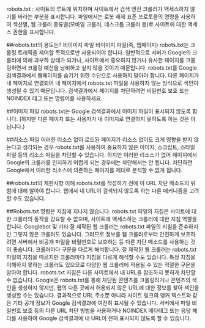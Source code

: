 robots.txt 
:	사이트의 루트에 위치하며 사이트에서 검색 엔진 크롤러가 액세스하지 않기를 바라는 부분을 표시합니다. 파일에서는 로봇 배제 표준 프로토콜의 명령을 사용하여 섹션별, 웹 크롤러 종류별(모바일 크롤러, 데스크톱 크롤러 등)로 사이트에 대한 액세스 권한을 표시합니다.


##robots.txt의 용도는?
비이미지 파일
비이미지 파일(즉, 웹페이지) robots.txt는 크롤링 트래픽을 제어할 목적으로만 사용되어야 합니다. 일반적으로 서버가 Google의 크롤러에 의해 과부하 상태가 되거나, 사이트에서 중요하지 않거나 유사한 페이지를 크롤링하면서 크롤링 예산을 낭비하고 싶지 않을 것이기 때문입니다. robots.txt를 Google 검색결과에서 웹페이지를 숨기기 위한 수단으로 사용하지 말아야 합니다. 다른 페이지가 내 페이지로 연결되어 내 페이지에서 robots.txt 파일을 사용하지 않는 방식으로 색인이 생성될 수 있기 때문입니다. 검색결과에서 페이지를 차단하려면 비밀번호 보호 또는 NOINDEX 태그 또는 명령어를 사용하세요.

##이미지 파일
robots.txt는 Google 검색결과에서 이미지 파일이 표시되지 않도록 합니다. (하지만 다른 페이지 또는 사용자가 내 이미지로 연결하지 못하도록 하는 것은 아닙니다.)

##리소스 파일
이러한 리소스 없이 로드된 페이지가 리소스 없이도 크게 영향을 받지 않는다고 생각되는 경우 robots.txt를 사용하여 중요하지 않은 이미지, 스크립트, 스타일 파일 등의 리소스 파일을 차단할 수 있습니다. 하지만 이러한 리소스가 없어 페이지에서 Google의 크롤러를 인지하기 어렵게 되는 경우에는 차단해서는 안 됩니다. 차단하면 Google에서 이러한 리소스에 의존하는 페이지를 제대로 분석할 수 없게 됩니다.

##robots.txt의 제한사항 이해
robots.txt를 작성하기 전에 이 URL 차단 메소드의 위험에 대해 알아야 합니다. 웹에서 내 URL이 검색되지 않도록 하는 다른 메커니즘을 고려할 수도 있습니다.

##Robots.txt 명령은 지침에 지나지 않습니다.
robots.txt 파일의 지침은 사이트에 대한 크롤러의 동작을 강요할 수 없으며, 사이트에 액세스하는 크롤러에 대한 지침 역할을 합니다. Googlebot 및 기타 잘 제작된 웹 크롤러는 robots.txt 파일의 지침을 준수하지만 그렇지 않은 크롤러도 있습니다. 그러므로 정보를 웹 크롤러로부터 안전하게 보호하려면 서버에서 비공개 파일을 비밀번호로 보호하는 등 다른 차단 메소드를 사용하는 것이 좋습니다.
크롤러마다 구문을 다르게 해석합니다.
잘 제작된 웹 크롤러는 robots.txt 파일의 지침을 따르지만 크롤러마다 지침을 다르게 해석할 수도 있습니다. 특정 지침을 이해하지 못하는 크롤러도 있으므로 다양한 웹 크롤러에 적용될 수 있는 적절한 구문을 알아야 합니다.
robots.txt 지침은 다른 사이트에서 내 URL을 참조하지 못하게 차단할 수 없습니다.
Google은 robots.txt를 통해 차단된 콘텐츠를 크롤링하거나 콘텐츠의 색인을 생성하지 않지만, 웹의 다른 곳에서 허용되지 않은 URL에 대한 정보를 찾아 색인을 생성할 수는 있습니다. 결과적으로 URL 주소뿐 아니라 사이트 링크의 앵커 텍스트와 같은 기타 공개 정보가 Google 검색결과에 여전히 표시될 수 있습니다. 서버에서 파일 비밀번호 보호 등의 다른 URL 차단 방법을 사용하거나 NOINDEX 메타태그 또는 응답 헤더를 사용하여 Google 검색결과에 내 URL이 전혀 표시되지 않도록 할 수 있습니다.